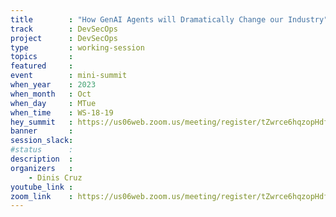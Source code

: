```yaml
---
title        : "How GenAI Agents will Dramatically Change our Industry"
track        : DevSecOps
project      : DevSecOps
type         : working-session
topics       :
featured     :
event        : mini-summit
when_year    : 2023
when_month   : Oct
when_day     : MTue
when_time    : WS-18-19
hey_summit   : https://us06web.zoom.us/meeting/register/tZwrce6hqzopHdfO_qPcITdxKB-_gFnYzgNA
banner       : 
session_slack:
#status      : 
description  :
organizers   :
    - Dinis Cruz      
youtube_link : 
zoom_link    : https://us06web.zoom.us/meeting/register/tZwrce6hqzopHdfO_qPcITdxKB-_gFnYzgNA
---
```

